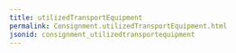 ```yaml
---
title: utilizedTransportEquipment
permalink: Consignment.utilizedTransportEquipment.html
jsonid: consignment_utilizedtransportequipment
---
```

